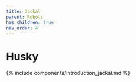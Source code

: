 ```yaml
---
title: Jackal
parent: Robots
has_children: true
nav_order: 4
---
```


# Husky

{% include components/introduction_jackal.md %}
